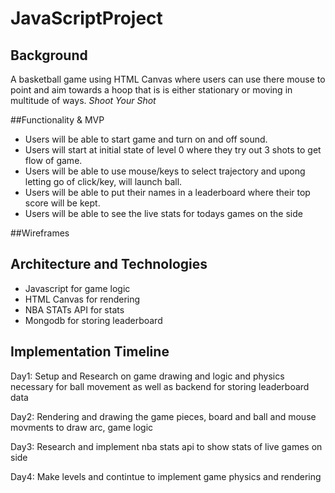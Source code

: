 # JavaScriptProject


## Background
A basketball game using HTML Canvas where users can use there mouse to point and aim towards a hoop that is is either stationary or moving in multitude of ways. *Shoot Your Shot*

##Functionality & MVP
* Users will be able to start game and turn on and off sound.
* Users will start at initial state of level 0 where they try out 3 shots to get flow of game.
* Users will be able to use mouse/keys to select trajectory and upong letting go of click/key, will launch ball.
* Users will be able to put their names in a leaderboard where their top score will be kept.
* Users will be able to see the live stats for todays games on the side

##Wireframes


## Architecture and Technologies

* Javascript for game logic
* HTML Canvas for rendering
* NBA STATs API for stats
* Mongodb for storing leaderboard

## Implementation Timeline

Day1: Setup and Research on game drawing and logic and physics necessary for ball movement as well as backend for storing leaderboard data

Day2: Rendering and drawing the game pieces, board and ball and mouse movments to draw arc, game logic

Day3: Research and implement nba stats api to show stats of live games on side

Day4: Make levels and contintue to implement game physics and rendering

